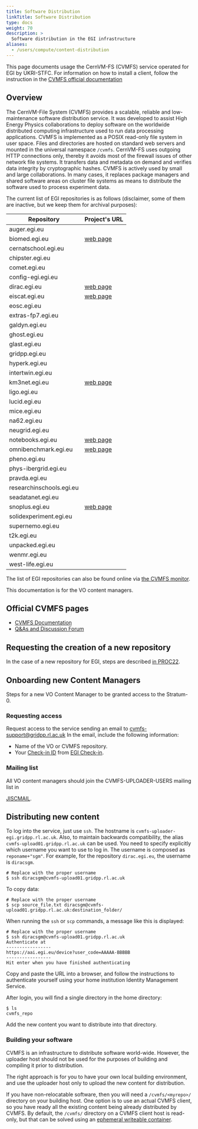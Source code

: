 ```yaml
---
title: Software Distribution
linkTitle: Software Distribution
type: docs
weight: 70
description: >
  Software distribution in the EGI infrastructure
aliases:
  - /users/compute/content-distribution
---
```


This page documents usage the CernVM-FS (CVMFS) service operated for EGI by UKRI-STFC.
For information on how to install a client, follow the instruction in the
[CVMFS official documentation](https://cvmfs.readthedocs.io/en/latest/cpt-quickstart.html)

## Overview

The CernVM-File System (CVMFS) provides a scalable, reliable and low-maintenance
software distribution service. It was developed to assist High Energy Physics
collaborations to deploy software on the worldwide distributed computing
infrastructure used to run data processing applications. CVMFS is implemented as
a POSIX read-only file system in user space. Files and directories are hosted on
standard web servers and mounted in the universal namespace `/cvmfs`. CernVM-FS
uses outgoing HTTP connections only, thereby it avoids most of the firewall
issues of other network file systems. It transfers data and metadata on demand
and verifies data integrity by cryptographic hashes. CVMFS is actively used by
small and large collaborations. In many cases, it replaces package managers and
shared software areas on cluster file systems as means to distribute the
software used to process experiment data.

The current list of EGI repositories is as follows
(disclaimer, some of them are inactive, but we keep them for archival purposes):

<!-- cSpell disable -->

| Repository                    | Project's URL |
|-------------------------------|---------------|
| auger.egi.eu                  |               |
| biomed.egi.eu                 | [web page](https://vip.creatis.insa-lyon.fr/home.html) |
| cernatschool.egi.eu           |               |
| chipster.egi.eu               |               |
| comet.egi.eu                  |               |
| config-egi.egi.eu             |               |
| dirac.egi.eu                  | [web page](https://dirac.readthedocs.io/en/latest/) |
| eiscat.egi.eu                 | [web page](https://eiscat.se) |
| eosc.egi.eu                   |               |
| extras-fp7.egi.eu             |               |
| galdyn.egi.eu                 |               |
| ghost.egi.eu                  |               |
| glast.egi.eu                  |               |
| gridpp.egi.eu                 |               |
| hyperk.egi.eu                 |               |
| intertwin.egi.eu              |               |
| km3net.egi.eu                 | [web page](https://www.km3net.org/) |
| ligo.egi.eu                   |               |
| lucid.egi.eu                  |               |
| mice.egi.eu                   |               |
| na62.egi.eu                   |               |
| neugrid.egi.eu                |               |
| notebooks.egi.eu              | [web page](https://notebooks.egi.eu) |
| omnibenchmark.egi.eu          | [web page](https://omnibenchmark.org/) |
| pheno.egi.eu                  |               |
| phys-ibergrid.egi.eu          |               |
| pravda.egi.eu                 |               |
| researchinschools.egi.eu      |               |
| seadatanet.egi.eu             |               |
| snoplus.egi.eu                | [web page](https://snoplus.phy.queensu.ca) |
| solidexperiment.egi.eu        |               |
| supernemo.egi.eu              |               |
| t2k.egi.eu                    |               |
| unpacked.egi.eu               |               |
| wenmr.egi.eu                  |               |
| west-life.egi.eu              |               |

<!-- cSpell enable -->

The list of EGI repositories can also be found online via
[the CVMFS monitor](http://cvmfs-release01.gridpp.rl.ac.uk/cvmfsmonitor/).

This documentation is for the VO content managers.

## Official CVMFS pages

- [CVMFS Documentation](https://cvmfs.readthedocs.io/en/latest/)
- [Q&As and Discussion Forum](https://cernvm-forum.cern.ch/)

## Requesting the creation of a new repository

In the case of a new repository for EGI, steps are described
[in PROC22](https://ims.egi.eu/display/EGIPP/PROC22+Support+for+CVMFS+replication+across+the+EGI+Infrastructure).

## Onboarding new Content Managers

Steps for a new VO Content Manager to be granted access to the Stratum-0.

### Requesting access

Request access to the service sending an email to cvmfs-support@gridpp.rl.ac.uk
In the email, include the following information:

- Name of the VO or CVMFS repository.
- Your [Check-in ID](../../../providers/check-in/sp/#1-community-user-identifier)
  from [EGI Check-in](../../aai/check-in/).

### Mailing list

All VO content managers should join the CVMFS-UPLOADER-USERS mailing list in
<!-- cspell:disable-next-line -->
[JISCMAIL](https://www.jiscmail.ac.uk/cgi-bin/webadmin?A0=cvmfs-uploader-users).

## Distributing new content

To log into the service, just use `ssh`.
The hostname is `cvmfs-uploader-egi.gridpp.rl.ac.uk`.
Also, to maintain backwards compatibility,
the alias `cvmfs-upload01.gridpp.rl.ac.uk` can be used.
You need to specify explicitly which username you want to use to log in.
The username is composed as `reponame+"sgm"`.
For example, for the repository `dirac.egi.eu`, the username is `diracsgm`.

```shell
# Replace with the proper username
$ ssh diracsgm@cvmfs-upload01.gridpp.rl.ac.uk
```

To copy data:

```shell
# Replace with the proper username
$ scp source_file.txt diracsgm@cvmfs-upload01.gridpp.rl.ac.uk:destination_folder/
```

When running the `ssh` or `scp` commands, a message like this is displayed:

```shell
# Replace with the proper username
$ ssh diracsgm@cvmfs-upload01.gridpp.rl.ac.uk
Authenticate at
-----------------
https://aai.egi.eu/device?user_code=AAAAA-BBBBB
-----------------
Hit enter when you have finished authenticating
```

Copy and paste the URL into a browser, and follow the instructions to authenticate
yourself using your home institution Identity Management Service.

After login, you will find a single directory in the home directory:

```shell
$ ls
cvmfs_repo
```

Add the new content you want to distribute into that directory.

### Building your software

CVMFS is an infrastructure to distribute software world-wide. However, the
uploader host should not be used for the purposes of building and compiling it
prior to distribution.

The right approach is for you to have your own local building environment, and
use the uploader host only to upload the new content for distribution.

If you have non-relocatable software, then you will need a `/cvmfs/<myrepo>/`
directory on your building host. One option is to use an actual CVMFS client, so
you have ready all the existing content being already distributed by CVMFS. By
default, the `/cvmfs/` directory on a CVMFS client host is read-only, but that
can be solved using an
[ephemeral writeable container](https://cvmfs.readthedocs.io/en/latest/cpt-enter.html).
